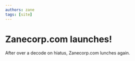 ```yaml
---
authors: zane
tags: [site]
---
```

# Zanecorp.com launches!

After over a decode on hiatus, Zanecorp.com lunches again.